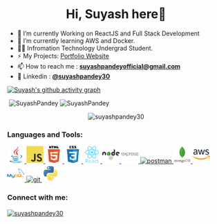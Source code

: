 
<h1 align="Center">Hi, Suyash here👋</h1>

<!-- <p align="left"> <img src="https://komarev.com/ghpvc/?username=javapanda30&label=Profile%20views&color=0e75b6" /> </p> -->



- 🌱 I’m currently Working on ReactJS and Full Stack Development
- 🤔 I’m currently learning AWS and Docker.
- 👨‍💻 Infromation Technology Undergrad Student.
- ⚡ My Projects: [Portfolio Website](https://portfolio1-eta-gray.vercel.app)
- 📫 How to reach me : [**suyashpandeyofficial@gmail.com**](https://linkedin.com/in/suyashpandey30)
- 🔗 Linkedin : [**@suyashpandey30**](https://linkedin.com/in/suyashpandey30)



[![Suyash's github activity graph](https://github-readme-activity-graph.vercel.app/graph?username=javapanda30&area=true&hide_border=true&theme=react-dark)]()


<p>&nbsp;<img src="https://github-readme-stats.vercel.app/api?username=javapanda30&show_icons=true&locale=en&theme=neon" alt="SuyashPandey" />
<img  src="https://github-readme-streak-stats.herokuapp.com/?user=javapanda30&theme=neon" alt="SuyashPandey" /></p>
<p align="center"><img  src="https://github-readme-stats.vercel.app/api/top-langs?username=javapanda30&show_icons=true&locale=en&layout=pie&theme=neon" alt="suyashpandey30" /></p>

<h3 align="left">Languages and Tools:</h3>
<p align="left"> 
  <a href="https://www.java.com" target="_blank" rel="noreferrer"> <img src="https://raw.githubusercontent.com/devicons/devicon/master/icons/java/java-original.svg" alt="java" width="40" height="40"/> </a> 
  <a href="https://developer.mozilla.org/en-US/docs/Web/JavaScript" target="_blank" rel="noreferrer"> <img src="https://raw.githubusercontent.com/devicons/devicon/master/icons/javascript/javascript-original.svg" alt="javascript" width="40" height="40"/> </a> 
  <a href="https://www.w3.org/html/" target="_blank" rel="noreferrer"> <img src="https://raw.githubusercontent.com/devicons/devicon/master/icons/html5/html5-original-wordmark.svg" alt="html5" width="40" height="40"/> </a> 
  <a href="https://www.w3schools.com/css/" target="_blank" rel="noreferrer"> <img src="https://raw.githubusercontent.com/devicons/devicon/master/icons/css3/css3-original-wordmark.svg" alt="css3" width="40" height="40"/> </a> 
  <a href="https://reactjs.org/" target="_blank" rel="noreferrer"> <img src="https://raw.githubusercontent.com/devicons/devicon/master/icons/react/react-original-wordmark.svg" alt="react" width="40" height="40"/> </a> 
  <a href="https://nodejs.org" target="_blank" rel="noreferrer"> <img src="https://raw.githubusercontent.com/devicons/devicon/master/icons/nodejs/nodejs-original-wordmark.svg" alt="nodejs" width="40" height="40"/> </a> 
  <a href="https://expressjs.com" target="_blank" rel="noreferrer"> <img src="https://raw.githubusercontent.com/devicons/devicon/master/icons/express/express-original-wordmark.svg" alt="express" width="40" height="40"/> </a> 
  <a href="https://postman.com" target="_blank" rel="noreferrer"> <img src="https://www.vectorlogo.zone/logos/getpostman/getpostman-icon.svg" alt="postman" width="40" height="40"/> </a>
  <a href="https://www.mongodb.com/" target="_blank" rel="noreferrer"> <img src="https://raw.githubusercontent.com/devicons/devicon/master/icons/mongodb/mongodb-original-wordmark.svg" alt="mongodb" width="40" height="40"/> </a> 
  <a href="https://aws.amazon.com" target="_blank" rel="noreferrer"> <img src="https://raw.githubusercontent.com/devicons/devicon/master/icons/amazonwebservices/amazonwebservices-original-wordmark.svg" alt="aws" width="40" height="40"/> </a> 
  <a href="https://www.mysql.com/" target="_blank" rel="noreferrer"> <img src="https://raw.githubusercontent.com/devicons/devicon/master/icons/mysql/mysql-original-wordmark.svg" alt="mysql" width="40" height="40"/> </a> 
  <a href="https://git-scm.com/" target="_blank" rel="noreferrer"> <img src="https://www.vectorlogo.zone/logos/git-scm/git-scm-icon.svg" alt="git" width="40" height="40"/> </a> 
  <a href="https://www.python.org" target="_blank" rel="noreferrer"> <img src="https://raw.githubusercontent.com/devicons/devicon/master/icons/python/python-original.svg" alt="python" width="40" height="40"/> </a>
</p>


<h3 align="left">Connect with me:</h3>
<p align="left">
<a href="https://linkedin.com/in/suyashpandey30" target="blank"><img align="center" src="https://raw.githubusercontent.com/rahuldkjain/github-profile-readme-generator/master/src/images/icons/Social/linked-in-alt.svg" alt="suyashpandey30" height="30" width="40" /></a>

</p>


